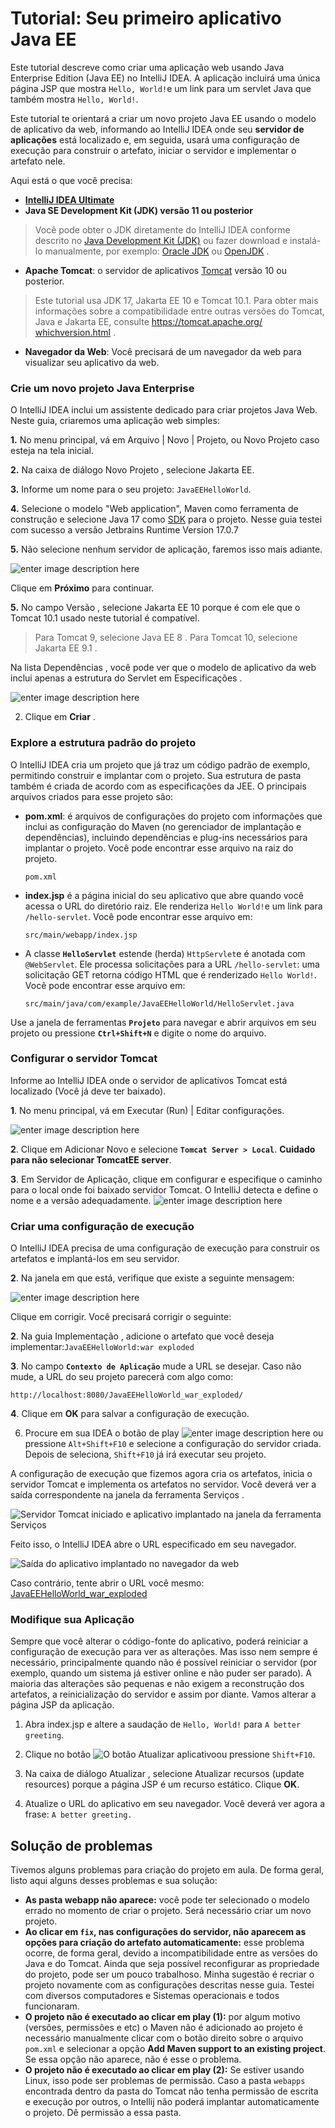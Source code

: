 # Tutorial: Seu primeiro aplicativo Java EE
Este tutorial descreve como criar uma aplicação web  usando Java Enterprise Edition (Java EE) no IntelliJ IDEA. A aplicação incluirá uma única página JSP que mostra `Hello, World!`e um link para um servlet Java que também mostra `Hello, World!`.

Este tutorial te orientará a criar um novo projeto Java EE usando o modelo de aplicativo da web, informando ao IntelliJ IDEA onde seu **servidor de aplicações** está localizado e, em seguida, usará uma configuração de execução para construir o artefato, iniciar o servidor e implementar o artefato nele.

Aqui está o que você precisa:

 - [**IntelliJ IDEA Ultimate**](https://github.com/IFPR-WebIII/roteiros/blob/main/licenca_estudante_jetbrains.md)
 - **Java SE Development Kit (JDK) versão 11 ou posterior**

> Você pode obter o JDK diretamente do IntelliJ IDEA conforme descrito no [Java Development Kit (JDK)](https://www.jetbrains.com/help/idea/sdk.html#jdk) ou fazer download e instalá-lo manualmente, por exemplo: [Oracle JDK](http://www.oracle.com/technetwork/java/javase/downloads/index.html) ou [OpenJDK](https://openjdk.java.net/) .

 - **Apache Tomcat**: o servidor de aplicativos [Tomcat](http://tomcat.apache.org/) versão 10 ou posterior.

> Este tutorial usa JDK 17, Jakarta EE 10 e Tomcat 10.1. Para obter mais informações sobre a compatibilidade entre outras versões do Tomcat, Java e Jakarta EE, consulte [https://tomcat.apache.org/ whichversion.html](https://tomcat.apache.org/whichversion.html) .

 - **Navegador da Web**: Você precisará de um navegador da web para visualizar seu aplicativo da web.

### Crie um novo projeto Java Enterprise﻿

O IntelliJ IDEA inclui um assistente dedicado para criar projetos Java Web. Neste guia, criaremos uma aplicação web simples:

**1.**  No menu principal, vá em Arquivo | Novo | Projeto, ou Novo Projeto caso esteja na tela inicial.

**2.**  Na caixa de diálogo Novo Projeto , selecione Jakarta EE.
    
**3.**  Informe um nome para o seu projeto:  `JavaEEHelloWorld`.
    
**4.**  Selecione o modelo "Web application",  Maven  como ferramenta de construção e selecione Java 17 como [SDK](https://www.jetbrains.com/help/idea/sdk.html) para o projeto. Nesse guia testei com sucesso a versão Jetbrains Runtime Version 17.0.7  

**5.**  Não selecione nenhum servidor de aplicação, faremos isso mais adiante.

![enter image description here](https://resources.jetbrains.com/help/img/idea/2023.3/java_enterprise_new_project_step_1_web.png)
    
Clique em **Próximo** para continuar.
    
**5.**  No campo Versão , selecione Jakarta EE 10 porque é com ele que o Tomcat 10.1 usado neste tutorial é compatível.
    
>Para Tomcat 9, selecione Java EE 8 . Para Tomcat 10, selecione Jakarta EE 9.1 .
    
Na lista Dependências , você pode ver que o modelo de aplicativo da web inclui apenas a estrutura do Servlet em Especificações .

![enter image description here](https://resources.jetbrains.com/help/img/idea/2023.3/java_enterprise_new_project_step_2_web_jakarta_10.png)    

    
2.  Clique em **Criar** .
    

### Explore a estrutura padrão do projeto﻿

O IntelliJ IDEA cria um projeto que já traz um código padrão de exemplo, permitindo construir e implantar com o projeto. Sua estrutura de pasta também é criada de acordo com as especificações da JEE. O principais arquivos criados para esse projeto são:

-   **pom.xml**: é arquivos de configurações do projeto com informações que inclui as configuração do Maven (no gerenciador de implantação e dependências), incluindo dependências e plug-ins necessários para implantar o projeto. Você pode encontrar esse arquivo na raiz do projeto.
    ```
    pom.xml
    ```
-   **index.jsp** é a página inicial do seu aplicativo que abre quando você acessa o URL do diretório raiz. Ele renderiza `Hello World!`e um link para `/hello-servlet`. Você pode encontrar esse arquivo em:
    
    ```
    src/main/webapp/index.jsp
    ```
    
-   A classe **`HelloServlet`** estende (herda) `HttpServlet`e é anotada com `@WebServlet`. Ele processa solicitações para a URL `/hello-servlet`: uma solicitação GET retorna código HTML que é renderizado `Hello World!`. Você pode encontrar esse arquivo em:
    
    ```
    src/main/java/com/example/JavaEEHelloWorld/HelloServlet.java
    ```
    
Use a janela de ferramentas **`Projeto`** para navegar e abrir arquivos em seu projeto ou pressione **`Ctrl+Shift+N`** e digite o nome do arquivo.

### Configurar o servidor Tomcat

Informe ao IntelliJ IDEA onde o servidor de aplicativos Tomcat está localizado (Você já deve ter baixado).

**1**.  No menu principal, vá em Executar (Run) | Editar configurações.    

![enter image description here](https://raw.githubusercontent.com/IFPR-WebIII/roteiros/main/imagens/config_server_1.png)

**2**.  Clique em Adicionar Novo e selecione **`Tomcat Server > Local`**. **Cuidado para não selecionar TomcatEE server**.
    
**3**.  Em Servidor de Aplicação, clique em configurar e especifique o caminho para o local onde foi baixado servidor Tomcat. O IntelliJ detecta e define o nome e a versão adequadamente.
![enter image description here](https://raw.githubusercontent.com/IFPR-WebIII/roteiros/main/imagens/config_server_2.png)

    
### Criar uma configuração de execução﻿

O IntelliJ IDEA precisa de uma configuração de execução para construir os artefatos e implantá-los em seu servidor.

**2**.  Na janela em que está, verifique que existe a seguinte mensagem:

![enter image description here](https://resources.jetbrains.com/help/img/idea/2023.3/rest_ws_glassfish_run_config_warning.png)
    
 Clique em corrigir. Você precisará corrigir o seguinte:
    
**2**.  Na guia Implementação , adicione o artefato que você deseja implementar:`JavaEEHelloWorld:war exploded`

**3**. No  campo **`Contexto de Aplicação`** mude a URL se desejar. Caso não mude, a URL do seu projeto parecerá com algo como:  
        
   ```http://localhost:8080/JavaEEHelloWorld_war_exploded/```
    
   
**4**. Clique em **OK** para salvar a configuração de execução.
    
6.  Procure em sua IDEA o botão de play ![enter image description here](https://resources.jetbrains.com/help/img/idea/2023.3/app.expui.run.run.svg) ou pressione `Alt+Shift+F10` e selecione a configuração do servidor criada. Depois de seleciona, `Shift+F10` já irá executar seu projeto.
        
A configuração de execução que fizemos agora cria os artefatos, inicia o servidor Tomcat e implementa os artefatos no servidor. Você deverá ver a saída correspondente na janela da ferramenta Serviços .

![Servidor Tomcat iniciado e aplicativo implantado na janela da ferramenta Serviços](https://resources.jetbrains.com/help/img/idea/2023.3/rest_ws_tomcat_run_tool_window.png "Servidor Tomcat iniciado e aplicativo implantado na janela da ferramenta Serviços")

Feito isso, o IntelliJ IDEA abre o URL especificado em seu navegador.

![Saída do aplicativo implantado no navegador da web](https://resources.jetbrains.com/help/img/idea/2023.3/rest_ws_tomcat_web_browser_output.png "Saída do aplicativo implantado no navegador da web")

Caso contrário, tente abrir o URL você mesmo: [JavaEEHelloWorld_war_exploded](JavaEEHelloWorld_war_exploded)

### Modifique sua Aplicação

Sempre que você alterar o código-fonte do aplicativo, poderá reiniciar a configuração de execução para ver as alterações. Mas isso nem sempre é necessário, principalmente quando não é possível reiniciar o servidor (por exemplo, quando um sistema já estiver online e não puder ser parado). A maioria das alterações são pequenas e não exigem a reconstrução dos artefatos, a reinicialização do servidor e assim por diante. Vamos alterar a página JSP da aplicação.

1.  Abra index.jsp e altere a saudação de `Hello, World!` para `A better greeting`.
    
2.  Clique no botão  ![O botão Atualizar aplicativo](https://resources.jetbrains.com/help/img/idea/2023.3/app-client.expui.javaee.updateRunningApplication.svg "O botão Atualizar aplicativo")ou pressione `Shift+F10`.
    
3.  Na caixa de diálogo Atualizar , selecione Atualizar recursos (update resources) porque a página JSP é um recurso estático. Clique **OK**.
    
4.  Atualize o URL do aplicativo em seu navegador. Você deverá ver agora a frase: `A better greeting.`
    
## Solução de problemas﻿

Tivemos alguns problemas para criação do projeto em aula. De forma geral, listo aqui alguns desses problemas e sua solução:

 - **As pasta webapp não aparece:** você pode ter selecionado o modelo errado no momento de criar o projeto. Será necessário criar um novo projeto.
 - **Ao clicar em `fix`, nas configurações do servidor, não aparecem as opções para criação do artefato automaticamente:** esse problema ocorre, de forma geral, devido a incompatibilidade entre as versões do Java e do Tomcat. Ainda que seja possível reconfigurar as propriedade do projeto, pode ser um pouco trabalhoso. Minha sugestão é recriar o projeto novamente com as configurações descritas nesse guia. Testei com diversos computadores e Sistemas operacionais e todos funcionaram.
 - **O projeto não é executado ao clicar em play (1):** por algum motivo (versões, permissões e etc) o Maven não é adicionado ao projeto é necessário manualmente clicar com o botão direito sobre o arquivo `pom.xml`  e selecionar a opção **Add Maven support to an existing project**. Se essa opção não aparece, não é esse o problema.
 - **O projeto não é executado ao clicar em play (2):** Se estiver usando Linux, isso pode ser problemas de permissão. Caso a pasta `webapps` encontrada dentro da pasta do Tomcat não tenha permissão de escrita e execução por outros, o Intellij não poderá implantar automaticamente o projeto. Dê permissão a essa pasta.

